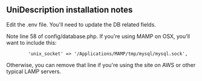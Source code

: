 ## UniDescription installation notes

Edit the .env file. You'll need to update the DB related fields.

Note line 58 of config/database.php. If you're using MAMP on OSX, you'll want to include this:

            'unix_socket' => '/Applications/MAMP/tmp/mysql/mysql.sock',

Otherwise, you can remove that line if you're using the site on AWS or other typical LAMP servers.

